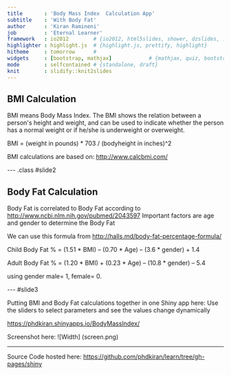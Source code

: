 ```yaml
---
title       : 'Body Mass Index  Calculation App'
subtitle    : 'With Body Fat'
author      : 'Kiran Ramineni'
job         : 'Eternal Learner'
framework   : io2012        # {io2012, html5slides, shower, dzslides, ...}
highlighter : highlight.js  # {highlight.js, prettify, highlight}
hitheme     : tomorrow      # 
widgets     : [bootstrap, mathjax]            # {mathjax, quiz, bootstrap}
mode        : selfcontained # {standalone, draft}
knit        : slidify::knit2slides
---
```


## BMI Calculation

BMI means Body Mass Index. 
The BMI shows the relation between a person's height and weight, and can be used to indicate whether the person has a normal weight or if he/she is underweight or overweight. 

BMI = (weight in pounds) * 703 / (bodyheight in inches)^2

BMI calculations are based on: <http://www.calcbmi.com/>

--- .class #slide2

## Body Fat Calculation

Body Fat is correlated to Body Fat according to <http://www.ncbi.nlm.nih.gov/pubmed/2043597>
Important factors are age and gender to determine the Body Fat

We can use this formula from <http://halls.md/body-fat-percentage-formula/>

Child Body Fat % = (1.51 * BMI) – (0.70 * Age) – (3.6 * gender) + 1.4

Adult Body Fat % = (1.20 * BMI) + (0.23 * Age) – (10.8 * gender) – 5.4

using gender male= 1, female= 0.


--- #slide3

Putting BMI and Body Fat calculations together in one Shiny app here:
Use the sliders to select parameters and see the values change dynamically

<https://phdkiran.shinyapps.io/BodyMassIndex/>

Screenshot here:
![Width] (screen.png)

--- 
Source Code hosted here:
<https://github.com/phdkiran/learn/tree/gh-pages/shiny>



